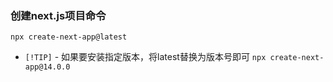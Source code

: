 ### 创建next.js项目命令
`npx create-next-app@latest`
- `[!TIP]` - 如果要安装指定版本，将latest替换为版本号即可
 `npx create-next-app@14.0.0` 

